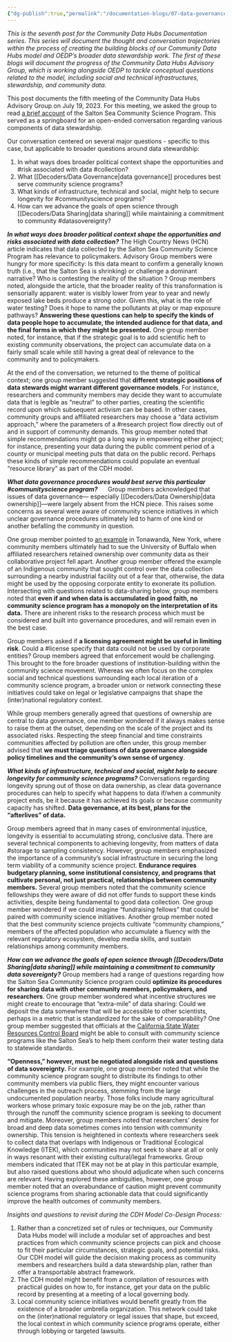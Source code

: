 ```yaml
---
{"dg-publish":true,"permalink":"/documentation-blogs/07-data-governance-political-strategy-and-longevity-in-the-salton-sea-community-science-project/","tags":["California","communityscience","NewYork","researchpractices","risk","datalicense","Indigenousdata","collection","datasovereignty","research"]}
---
```


_This is the seventh post for the Community Data Hubs Documentation series. This series will document the thought and conversation trajectories within the process of creating the building blocks of our Community Data Hubs model and OEDP’s broader data stewardship work. The first of these blogs will document the progress of the Community Data Hubs Advisory Group, which is working alongside OEDP to tackle conceptual questions related to the model, including social and technical infrastructures, stewardship, and community data._

This post documents the fifth meeting of the Community Data Hubs Advisory Group on July 19, 2023. For this meeting, we asked the group to read [a brief account](https://www.hcn.org/issues/55.6/south-water-in-search-of-answers-at-the-salton-sea) of the Salton Sea Community Science Program. This served as a springboard for an open-ended conversation regarding various components of data stewardship.

Our conversation centered on several major questions - specific to this case, but applicable to broader questions around data stewardship:

1. In what ways does broader political context shape the opportunities and #risk associated with data #collection?
2. What [[Decoders/Data Governance\|data governance]] procedures best serve community science programs?    
3. What kinds of infrastructure, technical and social, might help to secure longevity for #communityscience programs?
4. How can we advance the goals of open science through [[Decoders/Data Sharing\|data sharing]] while maintaining a commitment to community #datasovereignty?  


_**In what ways does broader political context shape the opportunities and risks associated with data collection?**_
The High Country News (HCN) article indicates that data collected by the Salton Sea Community Science Program has relevance to policymakers. Advisory Group members were hungry for more specificity: Is this data meant to confirm a generally known truth (i.e., that the Salton Sea is shrinking) or challenge a dominant narrative? Who is contesting the reality of the situation ? Group members noted, alongside the article, that the broader reality of this transformation is sensorially apparent: water is visibly lower from year to year and newly exposed lake beds produce a strong odor. Given this, what is the role of water testing? Does it hope to name the pollutants at play or map exposure pathways? **Answering these questions can help to specify the kinds of data people hope to accumulate, the intended audience for that data, and the final forms in which they might be presented.** One group member noted, for instance, that if the strategic goal is to add scientific heft to existing community observations, the project can accumulate data on a fairly small scale while still having a great deal of relevance to the community and to policymakers. 

At the end of the conversation, we returned to the theme of political context; one group member suggested that **different strategic positions of data stewards might warrant different governance models**. For instance, researchers and community members may decide they want to accumulate data that is legible as “neutral” to other parties, creating the scientific record upon which subsequent activism can be based. In other cases, community groups and affiliated researchers may choose a “data activism approach,” where the parameters of a #research project flow directly out of and in support of community demands. This group member noted that simple recommendations might go a long way in empowering either project; for instance, presenting your data during the public comment period of a county or municipal meeting puts that data on the public record. Perhaps these kinds of simple recommendations could populate an eventual “resource library” as part of the CDH model.

_**What data governance procedures would best serve this particular #communityscience program?**_     
Group members acknowledged that issues of data governance— especially [[Decoders/Data Ownership\|data ownership]]—were largely absent from the HCN piece. This raises some concerns as several were aware of community science initiatives in which unclear governance procedures ultimately led to harm of one kind or another befalling the community in question. 

One group member pointed to [an example](https://www.investigativepost.org/2018/09/13/dispute-over-tonawanda-coke-soil-study/) in Tonawanda, New York, where community members ultimately had to sue the University of Buffalo when affiliated researchers retained ownership over community data as their collaborative project fell apart. Another group member offered the example of an Indigenous community that sought control over the data collection surrounding a nearby industrial facility out of a fear that, otherwise, the data might be used by the opposing corporate entity to exonerate its pollution. Intersecting with questions related to data-sharing below, group members noted that **even if and when data is accumulated in good faith, no community science program has a monopoly on the interpretation of its data.** There are inherent risks to the research process which must be considered and built into governance procedures, and will remain even in the best case.

Group members asked if **a licensing agreement might be useful in limiting risk**. Could a #license specify that data could not be used by corporate entities? Group members agreed that enforcement would be challenging. This brought to the fore broader questions of institution-building within the community science movement. Whereas we often focus on the complex social and technical questions surrounding each local iteration of a community science program, a broader union or network connecting these initiatives could take on legal or legislative campaigns that shape the (inter)national regulatory context.

While group members generally agreed that questions of ownership are central to data governance, one member wondered if it always makes sense to raise them at the outset, depending on the scale of the project and its associated risks. Respecting the steep financial and time constraints communities affected by pollution are often under, this group member advised that **we must triage questions of data governance alongside policy timelines and the community’s own sense of urgency**.  

_**What kinds of infrastructure, technical and social, might help to secure longevity for community science programs?**_
Conversations regarding longevity sprung out of those on data ownership, as clear data governance procedures can help to specify what happens to data if/when a community project ends, be it because it has achieved its goals or because community capacity has shifted. **Data governance, at its best, plans for the “afterlives” of data.**

Group members agreed that in many cases of environmental injustice, longevity is essential to accumulating strong, conclusive data. There are several technical components to achieving longevity, from matters of data #storage to sampling consistency. However, group members emphasized the importance of a community’s social infrastructure in securing the long term viability of a community science project. **Endurance requires budgetary planning, some institutional consistency, and programs that cultivate personal, not just practical, relationships between community members.** Several group members noted that the community science fellowships they were aware of did not offer funds to support these kinds activities, despite being fundamental to good data collection. One group member wondered if we could imagine “fundraising fellows” that could be paired with community science initiatives. Another group member noted that the best community science projects cultivate “community champions,” members of the affected population who accumulate a fluency with the relevant regulatory ecosystem, develop media skills, and sustain relationships among community members. 

_**How can we advance the goals of open science through [[Decoders/Data Sharing\|data sharing]] while maintaining a commitment to community data sovereignty?**_
Group members had a range of questions regarding how the Salton Sea Community Science program could **optimize its procedures for sharing data with other community members, policymakers, and researchers**. One group member wondered what incentive structures we might create to encourage that “extra-mile” of data sharing: Could we deposit the data somewhere that will be accessible to other scientists, perhaps in a metric that is standardized for the sake of comparability? One group member suggested that officials at the [California State Water Resources Control Board](https://www.waterboards.ca.gov/) might be able to consult with community science programs like the Salton Sea’s to help them conform their water testing data to statewide standards. 

**“Openness,” however, must be negotiated alongside risk and questions of data sovereignty.** For example, one group member noted that while the community science program sought to distribute its findings to other community members via public fliers, they might encounter various challenges in the outreach process, stemming from the large undocumented population nearby. Those folks include many agricultural workers whose primary toxic exposure may be on the job, rather than through the runoff the community science program is seeking to document and mitigate. Moreover, group members noted that researchers' desire for broad and deep data sometimes comes into tension with community ownership. This tension is heightened in contexts where researchers seek to collect data that overlaps with Indigenous or Traditional Ecological Knowledge (ITEK), which communities may not seek to share at all or only in ways resonant with their existing cultural/legal frameworks. Group members indicated that ITEK may not be at play in this particular example, but also raised questions about who should adjudicate when such concerns are relevant. Having explored these ambiguities, however, one group member noted that an overabundance of caution might prevent community science programs from sharing actionable data that could significantly improve the health outcomes of community members.

_Insights and questions to revisit during the CDH Model Co-Design Process:_

1. Rather than a concretized set of rules or techniques, our Community Data Hubs model will include a modular set of approaches and best practices from which community science projects can pick and choose to fit their particular circumstances, strategic goals, and potential risks. Our CDH model will guide the decision making process as community members and researchers build a data stewardship plan, rather than offer a transportable abstract framework. 
2. The CDH model might benefit from a compilation of resources with practical guides on how to, for instance, get your data on the public record by presenting at a meeting of a local governing body. 
3. Local community science initiatives would benefit greatly from the existence of a broader umbrella organization. This network could take on the (inter)national regulatory or legal issues that shape, but exceed, the local context in which community science programs operate, either through lobbying or targeted lawsuits.